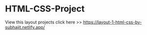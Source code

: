# HTML-CSS-Project
View this layout projects click here >> https://layout-1-html-css-by-subhajit.netlify.app/
